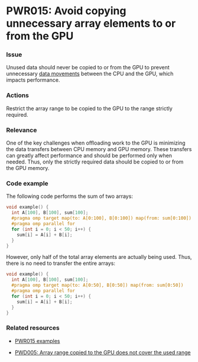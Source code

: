 # PWR015: Avoid copying unnecessary array elements to or from the GPU

### Issue

Unused data should never be copied to or from the GPU to prevent unnecessary
[data movements](../../Glossary/Offloading.md) between the CPU and the GPU, which
impacts performance.

### Actions

Restrict the array range to be copied to the GPU to the range strictly required.

### Relevance

One of the key challenges when offloading work to the GPU is minimizing the data
transfers between CPU memory and GPU memory. These transfers can greatly affect
performance and should be performed only when needed. Thus, only the strictly
required data should be copied to or from the GPU memory.

### Code example

The following code performs the sum of two arrays:

```c
void example() {
  int A[100], B[100], sum[100];
  #pragma omp target map(to: A[0:100], B[0:100]) map(from: sum[0:100])
  #pragma omp parallel for
  for (int i = 0; i < 50; i++) {
    sum[i] = A[i] + B[i];
  }
}
```

However, only half of the total array elements are actually being used. Thus,
there is no need to transfer the entire arrays:

```c
void example() {
  int A[100], B[100], sum[100];
  #pragma omp target map(to: A[0:50], B[0:50]) map(from: sum[0:50])
  #pragma omp parallel for
  for (int i = 0; i < 50; i++) {
    sum[i] = A[i] + B[i];
  }
}
```

### Related resources

* [PWR015 examples](../PWR015)

* [PWD005: Array range copied to the GPU does not cover the used range](../PWD005/README.md)
